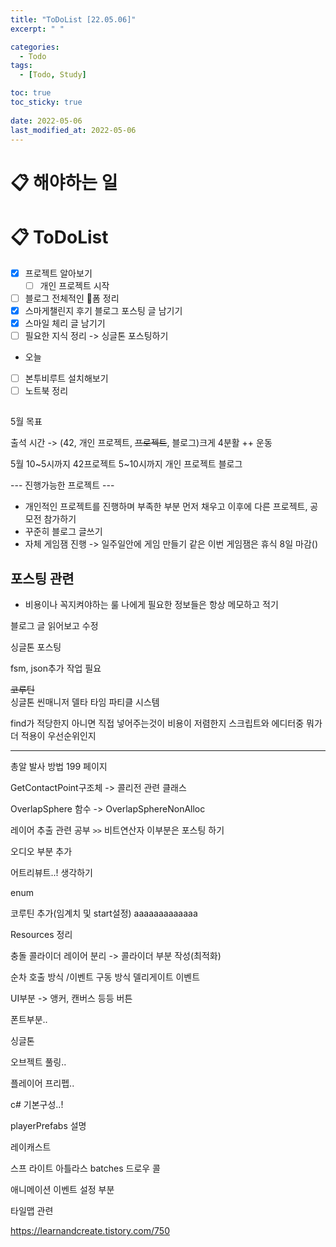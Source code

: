 ```yaml
---
title: "ToDoList [22.05.06]"
excerpt: " "

categories:
  - Todo
tags:
  - [Todo, Study]

toc: true
toc_sticky: true
 
date: 2022-05-06
last_modified_at: 2022-05-06
---
```


# 📋 해야하는 일 



# 📋 ToDoList  

- [x] 프로젝트 알아보기
  - [ ] 개인 프로젝트 시작
- [ ] 블로그 전체적인 폼 정리
- [x] 스마게챌린지 후기 블로그 포스팅 글 남기기
- [x] 스마일 체리 글 남기기
- [ ] 필요한 지식 정리 -> 싱글톤 포스팅하기

- 오늘 
- [ ] 본투비루트 설치해보기
- [ ] 노트북 정리

##  

5월 목표

출석 시간 -> (42, 개인 프로젝트, ~~프로젝트~~, 블로그)크게 4분활 ++ 운동

5월
10~5시까지 42프로젝트
5~10시까지 개인 프로젝트 블로그

--- 진행가능한 프로젝트 ---

 - 개인적인 프로젝트를 진행하며 부족한 부분 먼저 채우고 이후에 다른 프로젝트, 공모전 참가하기
 - 꾸준히 블로그 글쓰기
 - 자체 게임잼 진행 -> 일주일안에 게임 만들기 같은
이번 게임잼은 휴식 8일 마감()


## 포스팅 관련  

* 비용이나 꼭지켜야하는 룰 나에게 필요한 정보들은 항상 메모하고 적기

블로그 글 읽어보고 수정

싱글톤 포스팅

fsm, json추가 작업 필요



~~코루틴~~  
싱글톤
씬매니저
델타 타임
파티클 시스템

find가 적당한지 아니면 직접 넣어주는것이 비용이 저렴한지
스크립트와 에디터중 뭐가 더 적용이 우선순위인지

---  

총알 발사 방법 199 페이지

GetContactPoint구조체 -> 콜리전 관련 클래스

OverlapSphere 함수 -> OverlapSphereNonAlloc

레이어 추출 관련 공부 `>>` 비트연산자 이부분은 포스팅 하기

오디오 부분 추가

어트리뷰트..! 생각하기

enum

코루틴 추가(임계치 및 start설정)  aaaaaaaaaaaaa

Resources 정리  

충돌 콜라이더 레이어 분리 -> 콜라이더 부분 작성(최적화)

순차 호출 방식 /이벤트 구동 방식 델리게이트 이벤트  

UI부분 -> 앵커, 캔버스 등등 버튼  

폰트부분..  

싱글톤

오브젝트 풀링..  

플레이어 프리펩..

c# 기본구성..!  

playerPrefabs 설명

레이캐스트

스프 라이트 아틀라스 batches 드로우 콜  

애니메이션 이벤트 설정 부분

타일맵 관련  

https://learnandcreate.tistory.com/750